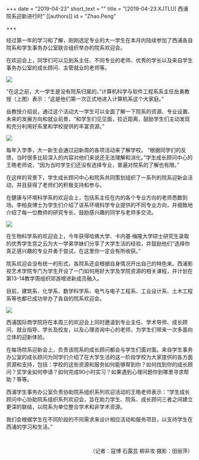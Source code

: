+++
date = "2019-04-23"
short_text = ""
title = "[2019-04-23:XJTLU] 西浦院系迎新进行时"
[[authors]]
    id = "Zhao.Peng"

+++

<p>经过第一年的学习和了解，刚刚选定专业的大一学生在本月内陆续参加了西浦各自院系和学生事务办公室联合组织举办的院系欢迎会。</p><p>在欢迎会上，同学们可以见到系主任、不同专业的老师、优秀的学长以及来自学生事务办公室的成长顾问、主管就业的老师等。</p><p><img src="https://www.xjtlu.edu.cn/en/assets/images/news/2019/04/department-orientation04.jpg" unselectable="on"></p><p>“在这之前，大一学生是没有院系归属的。”计算机科学与软件工程系系主任岳勇教授（上图）表示：“这是他们第一次正式地进入计算机系这个大家庭。”</p><p>岳教授介绍说，通过这个活动大一学生可以全面了解一下院系的资源、专业设置、未来的发展方向和就业前景，“和学生们见见面，拉近距离，鼓励学生们主动发现和充分利用好系里和学校提供的丰富资源。”</p><p><img src="https://www.xjtlu.edu.cn/en/assets/images/news/2019/04/department-orientation05.jpg" unselectable="on"></p><p>每年入学季，大一新生会通过迎新周的各项活动来了解学校。 “根据同学们的反馈，当时很多比较深入的内容对他们来说还无法理解和消化。”学生成长顾问中心的王皓老师说，“因为当时学生们还没有选择专业，普遍对院系的了解也有限。”</p><p>在这样的背景下，学生成长顾问中心和院系共同策划组织了一系列的院系迎新会活动，并且获得了老师们的积极支持和参与。</p><p>在健康与环境科学系的欢迎会上，包括系主任在内的各个专业方向的老师悉数到场。李柏良博士为学生们介绍了该系环境科学专业提供的不同专业方向，并细致地介绍了每一位教师的研究专长，鼓励感兴趣的同学与老师多交流。</p><p><img src="https://www.xjtlu.edu.cn/en/assets/images/news/2019/04/department-orientation01.jpg" unselectable="on"></p><p>在生物科学系的欢迎会上，今年获得哈佛大学、卡内基·梅隆大学硕士研究生录取的优秀学生宫之云为大一学弟学妹们分享了大学生活的经验，并鼓励他们“选择你真正感兴趣的专业并勇于尝试，在这里你一定会有所收获。”</p><p>院系欢迎会没有统一的形式，各院系还会根据自身情况开出自己的特色来。西浦影视艺术学院专门为学生开设了一门如何用好大学及学院资源的相关课程，并计划在第13-14教学周组织郊游增进新成员融入。</p><p>目前，建筑系、化学系、数学科学系、电气与电子工程系、工业设计系、土木工程系等也都已成功举办了各自的院系欢迎会。</p><p><img src="https://www.xjtlu.edu.cn/en/assets/images/news/2019/04/department-orientation02.jpg" unselectable="on"></p><p>西浦国际商学院将在本周三的欢迎会上同时邀请到专业主任、学术导师、成长顾问、就业指导、学长及校友，以及心理咨询中心的老师，为学生们带来一次多面向立体的迎新体验。</p><p>在每场院系迎新会上，负责该院系的成长顾问都会与学生们面对面。来自学生事务办公室的成长顾问为同学们介绍了在大学生活的这一阶段学校为大家提供的各方面资源和支持，包括：学校的这些资源和服务如何能够帮到你？如何找到你的成长顾问？奖学金如何申请？如何完成90小时实习？如果遇到心理问题你到哪里寻求帮助？等等。</p><p>西浦学生事务办公室负责协助院系组织系列欢迎活动的王皓老师表示：“学生成长顾问中心协助院系组织系列欢迎会，旨在助力学生、院系、成长顾问三者之间建立更深的联结，以院系为单位整合学术和非学术资源。</p><p>我们会根据学生在不同阶段的不同需求来设计相应活动和服务项目，以支持学生在西浦的学习和生活。”</p><p style="text-align: right;"><br></p><p style="text-align: right;">（记者：寇博 石露芸 柳非攻 摄影：田丽萍）</p>			
